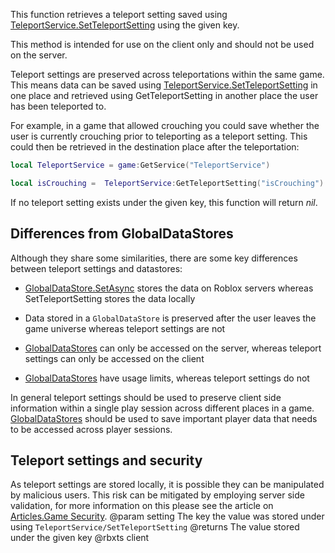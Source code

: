 This function retrieves a teleport setting saved using [TeleportService.SetTeleportSetting](https://developer.roblox.com/api-reference/function/TeleportService/SetTeleportSetting) using the given key.

This method is intended for use on the client only and should not be used on the server.

Teleport settings are preserved across teleportations within the same game. This means data can be saved using [TeleportService.SetTeleportSetting](https://developer.roblox.com/api-reference/function/TeleportService/SetTeleportSetting) in one place and retrieved using GetTeleportSetting in another place the user has been teleported to.

For example, in a game that allowed crouching you could save whether the user is currently crouching prior to teleporting as a teleport setting. This could then be retrieved in the destination place after the teleportation:

```lua
local TeleportService = game:GetService("TeleportService")

local isCrouching =  TeleportService:GetTeleportSetting("isCrouching")
```

If no teleport setting exists under the given key, this function will return *nil*.

## Differences from GlobalDataStores

Although they share some similarities, there are some key differences between teleport settings and datastores:

 - [GlobalDataStore.SetAsync](https://developer.roblox.com/api-reference/function/GlobalDataStore/SetAsync) stores the data on Roblox servers whereas SetTeleportSetting stores the data locally

 - Data stored in a `GlobalDataStore` is preserved after the user leaves the game universe whereas teleport settings are not

 - [GlobalDataStores](https://developer.roblox.com/api-reference/class/GlobalDataStore) can only be accessed on the server, whereas teleport settings can only be accessed on the client

 - [GlobalDataStores](https://developer.roblox.com/api-reference/class/GlobalDataStore) have usage limits, whereas teleport settings do not

In general teleport settings should be used to preserve client side information within a single play session across different places in a game. [GlobalDataStores](https://developer.roblox.com/api-reference/class/GlobalDataStore) should be used to save important player data that needs to be accessed across player sessions.

## Teleport settings and security

As teleport settings are stored locally, it is possible they can be manipulated by malicious users. This risk can be mitigated by employing server side validation, for more information on this please see the article on [Articles.Game Security](https://developer.roblox.com/search#stq=Game%20Security).
@param setting The key the value was stored under using `TeleportService/SetTeleportSetting`
@returns The value stored under the given key
@rbxts client